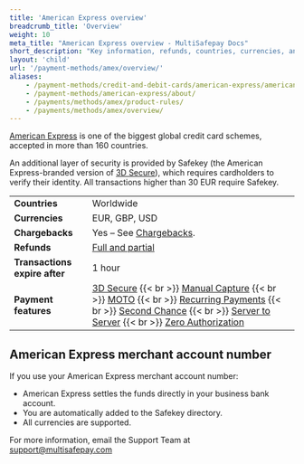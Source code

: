 ```yaml
---
title: 'American Express overview'
breadcrumb_title: 'Overview'
weight: 10
meta_title: "American Express overview - MultiSafepay Docs"
short_description: "Key information, refunds, countries, currencies, and features"
layout: 'child'
url: '/payment-methods/amex/overview/'
aliases:
    - /payment-methods/credit-and-debit-cards/american-express/american-express-additional-information
    - /payment-methods/american-express/about/
    - /payments/methods/amex/product-rules/
    - /payments/methods/amex/overview/
---
```

[American Express](https://www.americanexpress.com/nl-nl/) is one of the biggest global credit card schemes, accepted in more than 160 countries. 

An additional layer of security is provided by Safekey (the American Express-branded version of [3D Secure](/features/3d-secure/)), which requires cardholders to verify their identity. All transactions higher than 30 EUR require Safekey.

|   |   |   |
|---|---|---|
| **Countries**  | Worldwide  | 
| **Currencies**  | EUR, GBP, USD | 
| **Chargebacks**  | Yes – See [Chargebacks](/payments/chargebacks/). | 
| **Refunds** | [Full and partial](/refunds/full-partial/) |
| **Transactions expire after** | 1 hour |
| **Payment features** | [3D Secure](/features/3d-secure/) {{< br >}} [Manual Capture](/features/manual-capture/) {{< br >}} [MOTO](/features/moto/) {{< br >}} [Recurring Payments](/features/recurring-payments/) {{< br >}} [Second Chance](/features/second-chance/) {{< br >}} [Server to Server](/features/server-to-server/) {{< br >}} [Zero Authorization](/features/zero-authorization/) |

## American Express merchant account number

If you use your American Express merchant account number:
    
- American Express settles the funds directly in your business bank account.
- You are automatically added to the Safekey directory. 
- All currencies are supported.  
  
For more information, email the Support Team at <support@multisafepay.com>











